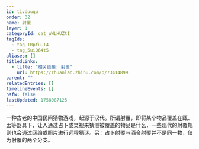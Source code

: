 ```yaml
---
id: tivduuqu
order: 32
name: 射覆
layer: 1
categoryId: cat_uWLHUZtI
tagIds:
  - tag_TRpfu-I4
  - tag_5uiQ64t5
aliases: []
titledLinks:
  - title: "相关链接: 射覆"
    url: https://zhuanlan.zhihu.com/p/73414899
parent: ""
relatedEntries: []
timelineEvents: []
nsfw: false
lastUpdated: 1758087125
---
```


一种古老的中国民间猜物游戏，起源于汉代。所谓射覆，即将某个物品覆盖在瓯、盂等器具下，让人通过占卜或灵视来猜测被覆盖的物品是什么，一些现代的射覆规则也会通过网络或照片进行远程猜谜。另：占卜射覆与酒令射覆并不是同一物，仅为射覆的两个分支。